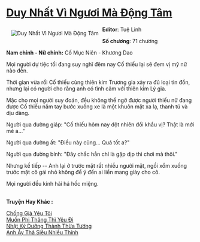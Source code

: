 <a href="https://utruyen.com/duy-nhat-vi-nguoi-ma-dong-tam/19080/" title="Duy Nhất Vì Ngươi Mà Động Tâm"><h1>Duy Nhất Vì Ngươi Mà Động Tâm</h1></a><div style="display:table"><img align="right" style="float: left; padding: 10px;" src="https://utruyen.com/images/story/200x260/duy-nhat-vi-nguoi-ma-dong-tam.jpg" alt="Duy Nhất Vì Ngươi Mà Động Tâm"><b>Editor</b>: Tuệ Linh<p></p><b>Số chương</b>: 71 chương<p></p><b>Nam chính - Nữ chính:</b> Cố Mục Niên - Khương Dao<p></p>Mọi người dự tiệc tối đang suy nghĩ đêm nay Cố thiếu lại sẽ đem vị mỹ nữ nào đến.<p></p>Thời gian vừa rồi Cố thiếu cùng thiên kim Trương gia xảy ra đủ loại tin đồn, nhưng lại có người cho rằng anh có tình cảm với thiên kim Lý gia.<p></p>Mặc cho mọi người suy đoán, đều không thể ngờ được người thiếu nữ đang được Cố thiếu nắm tay bước xuống xe là một khuôn mặt xa lạ, thanh tú và dịu dàng.<p></p>Người qua đường giáp: "Cố thiếu hôm nay đột nhiên đổi khẩu vị? Thật là mới mẻ a..."<p></p>Người qua đường ất: "Điều này cũng... Quá tốt a?"<p></p>Người qua đường bính: "Đây chắc hẳn chỉ là gặp dịp thì chơi mà thôi."<p></p>Nhưng kế tiếp -- Anh lại ở trước mặt rất nhiều người mặt, ngồi xổm xuống trước mặt cô gái nhỏ không để ý đến ai liền mang giày cho cô.<p></p>Mọi người đều kinh hãi há hốc miệng.</div><p><br><b>Truyện Hay Khác :</b></p><a href="https://utruyen.com/chong-gia-yeu-toi/25228/" alt="Chồng Giả Yêu Tôi">Chồng Giả Yêu Tôi</a><br/><a href="https://github.com/quanluxury/ngontinh_sac/tree/master/truyenhay/18810/" alt="Muốn Phi Thăng Thì Yêu Đi">Muốn Phi Thăng Thì Yêu Đi</a><br/><a href="https://github.com/mlquan/truyenhay/tree/master/truyenhay/19302/" alt="Nhật Ký Dưỡng Thành Thừa Tướng">Nhật Ký Dưỡng Thành Thừa Tướng</a><br/><a href="https://github.com/mlquan/truyenhay/tree/master/truyenhay/24656/" alt="Anh Ấy Thả Siêu Nhiều Thính">Anh Ấy Thả Siêu Nhiều Thính</a><br/>